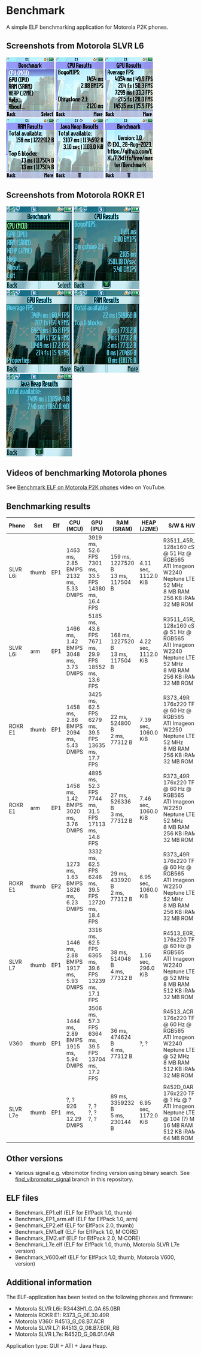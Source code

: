 Benchmark
=========

A simple ELF benchmarking application for Motorola P2K phones.

## Screenshots from Motorola SLVR L6

![Screenshot of Benchmark from Motorola L6 1](../images/Screenshot_Benchmark_L6_1.png) ![Screenshot of Benchmark from Motorola L6 2](../images/Screenshot_Benchmark_L6_2.png) ![Screenshot of Benchmark from Motorola L6 3](../images/Screenshot_Benchmark_L6_3.png) ![Screenshot of Benchmark from Motorola L6 4](../images/Screenshot_Benchmark_L6_4.png) ![Screenshot of Benchmark from Motorola L6 5](../images/Screenshot_Benchmark_L6_5.png) ![Screenshot of Benchmark from Motorola L6 6](../images/Screenshot_Benchmark_L6_6.png)

## Screenshots from Motorola ROKR E1

![Screenshot of Benchmark from Motorola E1 1](../images/Screenshot_Benchmark_E1_1.png) ![Screenshot of Benchmark from Motorola E1 2](../images/Screenshot_Benchmark_E1_2.png) ![Screenshot of Benchmark from Motorola E1 3](../images/Screenshot_Benchmark_E1_3.png) ![Screenshot of Benchmark from Motorola E1 4](../images/Screenshot_Benchmark_E1_4.png) ![Screenshot of Benchmark from Motorola E1 5](../images/Screenshot_Benchmark_E1_5.png)

## Videos of benchmarking Motorola phones

See [Benchmark ELF on Motorola P2K phones](https://www.youtube.com/TODO) video on YouTube.

## Benchmarking results

| Phone    | Set    | Elf | CPU (MCU)                                      | GPU (IPU)                                                            | RAM (SRAM)                               | HEAP (J2ME)          | S/W & H/W                                                                                                                                                     |
| ---      | ---    | --- | ---                                            | ---                                                                  | ---                                      | ---                  | ---                                                                                                                                                           |
| SLVR L6i | thumb  | EP1 | 1463 ms, 2.85 BMIPS <br /> 2132 ms, 5.33 DMIPS | 3919 ms, 52.6 FPS <br /> 7301 ms, 33.5 FPS <br /> 14380 ms, 16.4 FPS | 159 ms, 1227520 B <br /> 13 ms, 117504 B | 4.11 sec, 1112.0 KiB | R3511_45R_A <br /> 128x160 cSTN @ 51 Hz @ RGB565 <br /> ATI Imageon W2240 <br /> Neptune LTE @ 52 MHz <br /> 8 MB RAM <br /> 256 KB iRAM <br /> 32 MB ROM     |
| SLVR L6i | arm    | EP1 | 1466 ms, 1.42 BMIPS <br /> 3048 ms, 3.73 DMIPS | 5185 ms, 43.8 FPS <br /> 7671 ms, 29.9 FPS <br /> 18552 ms, 13.6 FPS | 168 ms, 1227520 B <br /> 13 ms, 117504 B | 4.22 sec, 1112.0 KiB | R3511_45R_A <br /> 128x160 cSTN @ 51 Hz @ RGB565 <br /> ATI Imageon W2240 <br /> Neptune LTE @ 52 MHz <br /> 8 MB RAM <br /> 256 KB iRAM <br /> 32 MB ROM     |
| ROKR E1  | thumb  | EP1 | 1458 ms, 2.86 BMIPS <br /> 2094 ms, 5.43 DMIPS | 3425 ms, 62.5 FPS <br /> 6279 ms, 39.5 FPS <br /> 13635 ms, 17.7 FPS | 22 ms, 524800 B <br /> 2 ms, 77312 B     | 7.39 sec, 1060.0 KiB | R373_49R <br /> 176x220 TFT @ 60 Hz @ RGB565 <br /> ATI Imageon W2250 <br /> Neptune LTE @ 52 MHz <br /> 8 MB RAM <br /> 256 KB iRAM <br /> 32 MB ROM         |
| ROKR E1  | arm    | EP1 | 1458 ms, 1.42 BMIPS <br /> 3020 ms, 3.76 DMIPS | 4895 ms, 52.3 FPS <br /> 7744 ms, 31.5 FPS <br /> 17113 ms, 14.8 FPS | 27 ms, 526336 B <br /> 3 ms, 77312 B     | 7.46 sec, 1060.0 KiB | R373_49R <br /> 176x220 TFT @ 60 Hz @ RGB565 <br /> ATI Imageon W2250 <br /> Neptune LTE @ 52 MHz <br /> 8 MB RAM <br /> 256 KB iRAM <br /> 32 MB ROM         |
| ROKR E1  | thumb  | EP2 | 1273 ms, 1.63 BMIPS <br /> 1826 ms, 6.23 DMIPS | 3332 ms, 62.5 FPS <br /> 6246 ms, 39.5 FPS <br /> 12720 ms, 18.4 FPS | 29 ms, 433920 B <br /> 2 ms, 77312 B     | 6.95 sec, 1060.0 KiB | R373_49R <br /> 176x220 TFT @ 60 Hz @ RGB565 <br /> ATI Imageon W2250 <br /> Neptune LTE @ 52 MHz <br /> 8 MB RAM <br /> 256 KB iRAM <br /> 32 MB ROM         |
| SLVR L7  | thumb  | EP1 | 1446 ms, 2.88 BMIPS <br /> 1917 ms, 5.93 DMIPS | 3316 ms, 62.5 FPS <br /> 6365 ms, 39.6 FPS <br /> 13239 ms, 17.1 FPS | 38 ms, 514048 B <br /> 4 ms, 77312 B     | 1.56 sec, 296.0 KiB  | R4513_E0R_RB <br /> 176x220 TFT @ 60 Hz @ RGB565 <br /> ATI Imageon W2240 <br /> Neptune LTE2 @ 52 MHz <br /> 8 MB RAM <br /> 512 KB iRAM <br /> 32 MB ROM    |
| V360     | thumb  | EP1 | 1444 ms, 2.89 BMIPS <br /> 1915 ms, 5.94 DMIPS | 3506 ms, 57.3 FPS <br /> 6364 ms, 39.5 FPS <br /> 13704 ms, 17.2 FPS | 36 ms, 474624 B <br /> 4 ms, 77312 B     | ?, ?                 | R4513_ACR <br /> 176x220 TFT @ 60 Hz @ RGB565 <br /> ATI Imageon W2240 <br /> Neptune LTE2 @ 52 MHz <br /> 8 MB RAM <br /> 512 KB iRAM <br /> 32 MB ROM       |
| SLVR L7e | thumb  | EP1 | ?, ? <br /> 926 ms, 12.29 DMIPS                | ?, ? <br /> ?, ? <br /> ?, ?                                         | 89 ms, 3359232 B <br /> 5 ms, 230144 B   | 6.95 sec, 1172.0 KiB | R452D_0AR <br /> 176x220 TFT @ ? Hz @ ? <br /> ATI Imageon ? <br /> Neptune LTE2 @ 104 (?) MHz <br /> 16 MB RAM <br /> 512 KB iRAM <br /> 64 MB ROM           |

## Other versions

* Various signal e.g. vibromotor finding version using binary search. See [find_vibromotor_signal](https://github.com/EXL/P2kElfs/tree/find_vibromotor_signal) branch in this repository.

## ELF files

* Benchmark_EP1.elf (ELF for ElfPack 1.0, thumb)
* Benchmark_EP1_arm.elf (ELF for ElfPack 1.0, arm)
* Benchmark_EP2.elf (ELF for ElfPack 2.0, thumb)
* Benchmark_EM1.elf (ELF for ElfPack 1.0, M·CORE)
* Benchmark_EM2.elf (ELF for ElfPack 2.0, M·CORE)
* Benchmark_L7e.elf (ELF for ElfPack 1.0, thumb, Motorola SLVR L7e version)
* Benchmark_V600.elf (ELF for ElfPack 1.0, thumb, Motorola V600, version)

## Additional information

The ELF-application has been tested on the following phones and firmware:

* Motorola SLVR L6i: R3443H1_G_0A.65.0BR
* Motorola ROKR E1: R373_G_0E.30.49R
* Motorola V360: R4513_G_08.B7.ACR
* Motorola SLVR L7: R4513_G_08.B7.E0R_RB
* Motorola SLVR L7e: R452D_G_08.01.0AR

Application type: GUI + ATI + Java Heap.
